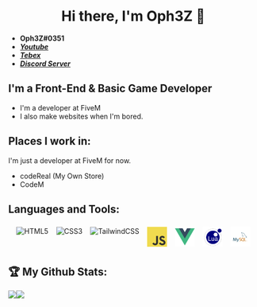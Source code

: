 <div align="center">
  <h1>Hi there, I'm Oph3Z 👋</h1>
</div>

- **Oph3Z#0351**
- [**_Youtube_**](https://www.youtube.com/channel/UC1A8ARiyLBTFVOTTj76hTDw)
- [**_Tebex_**](https://oph3z-dev.tebex.io/)
- [**_Discord Server_**](https://discord.gg/r74XzV7QDx)

## I'm a Front-End & Basic Game Developer
- I'm a developer at FiveM
- I also make websites when I'm bored.

## Places I work in:
I'm just a developer at FiveM for now.

- codeReal (My Own Store)
- CodeM

## Languages and Tools:
<p align="center">
  <img height="40" style="vertical-align:top; margin:6px" alt="HTML5" src="https://cdn.jsdelivr.net/gh/devicons/devicon/icons/html5/html5-original.svg" style="padding-right:12px;" />
  <img height="40" style="vertical-align:top; margin:6px" alt="CSS3" src="https://cdn.jsdelivr.net/gh/devicons/devicon/icons/css3/css3-original.svg" style="padding-right:12px;" />
  <img height="40" style="vertical-align:top; margin:6px" alt="TailwindCSS" src="https://www.vectorlogo.zone/logos/tailwindcss/tailwindcss-icon.svg" style="padding-right:12px;" />
  <img height="40" style="vertical-align:top; margin:6px" alt="JavaScript" src="https://raw.githubusercontent.com/github/explore/80688e429a7d4ef2fca1e82350fe8e3517d3494d/topics/javascript/javascript.png" style="padding-right:12px;" />
  <img height="40" style="vertical-align:top; margin:6px" alt="Vue" src="https://raw.githubusercontent.com/github/explore/80688e429a7d4ef2fca1e82350fe8e3517d3494d/topics/vue/vue.png" style="padding-right:12px;" />
  <img height="40" style="vertical-align:top; margin:6px" alt="Lua" src="https://raw.githubusercontent.com/github/explore/80688e429a7d4ef2fca1e82350fe8e3517d3494d/topics/lua/lua.png" style="padding-right:12px;" />
  <img height="40" style="vertical-align:top; margin:6px" alt="MySQL" src="https://raw.githubusercontent.com/github/explore/80688e429a7d4ef2fca1e82350fe8e3517d3494d/topics/mysql/mysql.png" style="padding-right:12px;" />
  <br/>
</p>

## 🏆 My Github Stats:
<div>
   <a href="https://github-readme-stats.vercel.app/api?username=Oph3Z1&theme=tokyonight&border_color=black">
    <img  align="left" src="https://github-readme-stats.vercel.app/api?username=Oph3Z1&count_private=true&show_icons=true&theme=tokyonight&border_color=black" />
  </a>
  <a href="https://github-readme-stats.vercel.app/api/top-langs/?username=Oph3Z1&hide=php&theme=tokyonight&border_color=black">
    <img align="left" src="https://github-readme-stats.vercel.app/api/top-langs/?username=Oph3Z1&hide=php&theme=tokyonight&border_color=black" />
  </a>
</div>
